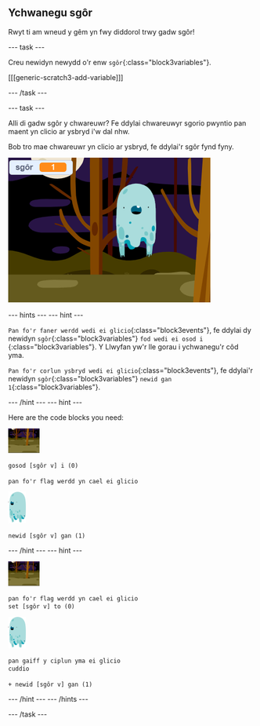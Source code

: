 ## Ychwanegu sgôr

Rwyt ti am wneud y gêm yn fwy diddorol trwy gadw sgôr!

\--- task \---

Creu newidyn newydd o'r enw `sgôr`{:class="block3variables"}.

[[[generic-scratch3-add-variable]]]

\--- /task \---

\--- task \---

Alli di gadw sgôr y chwareuwr? Fe ddylai chwareuwyr sgorio pwyntio pan maent yn clicio ar ysbryd i'w dal nhw.

Bob tro mae chwareuwr yn clicio ar ysbryd, fe ddylai'r sgôr fynd fyny.

![Sgôr cynyddol](images/ghost-score-test.png)

\--- hints \--- \--- hint \---

`Pan fo'r faner werdd wedi ei glicio`{:class="block3events"}, fe ddylai dy newidyn `sgôr`{:class="block3variables"} `fod wedi ei osod i `{:class="block3variables"}. Y Llwyfan yw'r lle gorau i ychwanegu'r côd yma.

`Pan fo'r corlun ysbryd wedi ei glicio`{:class="block3events"}, fe ddylai'r newidyn `sgôr`{:class="block3variables"} `newid gan 1`{:class="block3variables"}.

\--- /hint \--- \--- hint \---

Here are the code blocks you need:

![eicon cefnlen](images/ghost-backdrop.png)

```blocks3
gosod [sgôr v] i (0)

pan fo'r flag werdd yn cael ei glicio
```

![corlun-ysbryd](images/ghost-sprite.png)

```blocks3
newid [sgôr v] gan (1)
```

\--- /hint \--- \--- hint \---

![eicon cefnlen](images/ghost-backdrop.png)

```blocks3
pan fo'r flag werdd yn cael ei glicio
set [sgôr v] to (0)
```

![corlun-ysbryd](images/ghost-sprite.png)

```blocks3
pan gaiff y ciplun yma ei glicio
cuddio

+ newid [sgôr v] gan (1)
```

\--- /hint \--- \--- /hints \---

\--- /task \---